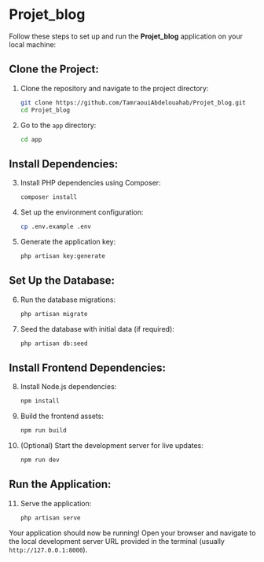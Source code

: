 
# Projet_blog

Follow these steps to set up and run the **Projet_blog** application on your local machine:

## Clone the Project:

1. Clone the repository and navigate to the project directory:

    ```bash
    git clone https://github.com/TamraouiAbdelouahab/Projet_blog.git
    cd Projet_blog
    ```

2. Go to the `app` directory:

    ```bash
    cd app
    ```

## Install Dependencies:

3. Install PHP dependencies using Composer:

    ```bash
    composer install
    ```

4. Set up the environment configuration:

    ```bash
    cp .env.example .env
    ```

5. Generate the application key:

    ```bash
    php artisan key:generate
    ```

## Set Up the Database:

6. Run the database migrations:

    ```bash
    php artisan migrate
    ```

7. Seed the database with initial data (if required):

    ```bash
    php artisan db:seed
    ```

## Install Frontend Dependencies:

8. Install Node.js dependencies:

    ```bash
    npm install
    ```

9. Build the frontend assets:

    ```bash
    npm run build
    ```

10. (Optional) Start the development server for live updates:

    ```bash
    npm run dev
    ```

## Run the Application:

11. Serve the application:

    ```bash
    php artisan serve
    ```

Your application should now be running! Open your browser and navigate to the local development server URL provided in the terminal (usually `http://127.0.0.1:8000`).
